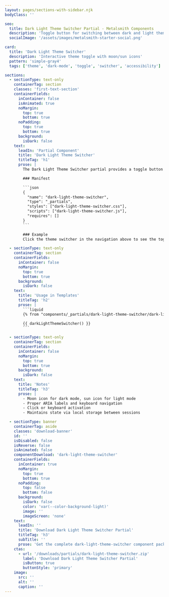 ```yaml
---
layout: pages/sections-with-sidebar.njk
bodyClass: ''

seo:
  title: Dark Light Theme Switcher Partial - Metalsmith Components
  description: 'Toggle button for switching between dark and light themes'
  socialImage: '/assets/images/metalsmith-starter-social.png'

card:
  title: 'Dark Light Theme Switcher'
  description: 'Interactive theme toggle with moon/sun icons'
  pattern: 'simple-gray4'
  tags: ['theme', 'dark-mode', 'toggle', 'switcher', 'accessibility']

sections:
  - sectionType: text-only
    containerTag: section
    classes: 'first-text-section'
    containerFields:
      inContainer: false
      isAnimated: true
      noMargin:
        top: true
        bottom: true
      noPadding:
        top: true
        bottom: true
      background:
        isDark: false
    text:
      leadIn: 'Partial Component'
      title: 'Dark Light Theme Switcher'
      titleTag: 'h1'
      prose: |
        The Dark Light Theme Switcher partial provides a toggle button for switching between dark and light theme modes. It uses moon and sun icons to indicate the current state and target mode. Sun, indicating light mode is the default. When clicking on it the icon will change to a moon and the class `dark-theme` will be added to the page `body`.

        ### Manifest

        ```json
        {
          "name": "dark-light-theme-switcher",
          "type": "_partials",
          "styles": ["dark-light-theme-switcher.css"],
          "scripts": ["dark-light-theme-switcher.js"],
          "requires": []
        }
        ```

        ### Example
        Click the theme switcher in the navigation above to see the toggle in action.

  - sectionType: text-only
    containerTag: section
    containerFields:
      inContainer: false
      noMargin:
        top: true
        bottom: true
      background:
        isDark: false
    text:
      title: 'Usage in Templates'
      titleTag: 'h2'
      prose: |
        ```liquid
        {% from "components/_partials/dark-light-theme-switcher/dark-light-theme-switcher.njk" import darkLightThemeSwitcher %}

        {{ darkLightThemeSwitcher() }}
        ```

  - sectionType: text-only
    containerTag: section
    containerFields:
      inContainer: false
      noMargin:
        top: true
        bottom: true
      background:
        isDark: false
    text:
      title: 'Notes'
      titleTag: 'h3'
      prose: |
        - Moon icon for dark mode, sun icon for light mode
        - Proper ARIA labels and keyboard navigation
        - Click or keyboard activation
        - Maintains state via local storage between sessions

  - sectionType: banner
    containerTag: aside
    classes: 'download-banner'
    id: ''
    isDisabled: false
    isReverse: false
    isAnimated: false
    componentDownload: 'dark-light-theme-switcher'
    containerFields:
      inContainer: true
      noMargin:
        top: true
        bottom: true
      noPadding:
        top: false
        bottom: false
      background:
        isDark: false
        color: 'var(--color-background-light)'
        image: ''
        imageScreen: 'none'
    text:
      leadIn: ''
      title: 'Download Dark Light Theme Switcher Partial'
      titleTag: 'h3'
      subTitle: ''
      prose: 'Get the complete dark-light-theme-switcher component package including template, styles, manifest, examples, and installation script.'
    ctas:
      - url: '/downloads/partials/dark-light-theme-switcher.zip'
        label: 'Download Dark Light Theme Switcher Partial'
        isButton: true
        buttonStyle: 'primary'
    image:
      src: ''
      alt: ''
      caption: ''
---
```


